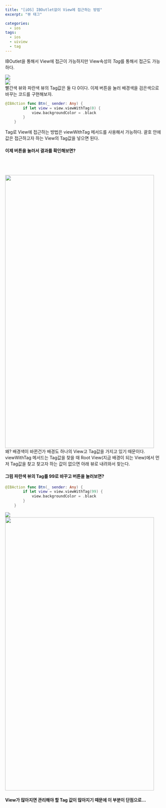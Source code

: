 ```yaml
---
title: "[iOS] IBOutlet없이 View에 접근하는 방법"
excerpt: "뷰 태그"

categories:
  - ios
tags:
  - ios
  - uiview
  - tag
---
```



IBOutlet을 통해서 View에 접근이 가능하지만 View속성의 *Tag*를 통해서 접근도 가능하다.  

<img src="/assets/images/viewTag/viewTag1.png">  
<br>
<img src="/assets/images/viewTag/viewTag2.png">  
<br>
빨간색 뷰와 파란색 뷰의 Tag값은 둘 다 0이다. 이제 버튼을 눌러 배경색을 검은색으로 바꾸는 코드를 구현해보자.  

```swift
@IBAction func Btn(_ sender: Any) {
        if let view = view.viewWithTag(0) {
            view.backgroundColor = .black
        }
    }
```
Tag로 View에 접근하는 방법은 viewWithTag 메서드를 사용해서 가능하다. 괄호 안에 값은 접근하고자 하는 View의 Tag값을 넣으면 된다.

#### 이제 버튼을 눌러서 결과를 확인해보면?
<br>
<br>
<br>

<img src="/assets/images/viewTag/viewTag3.png" width="480" height="880">
<br>
왜? 배경색이 바뀐건가  
배경도 하나의 View고 Tag값을 가지고 있기 때문이다. viewWithTag 메서드는 Tag값을 찾을 때 Root View(지금 배경이 되는 View)에서 먼저 Tag값을 찾고 찾고자 하는 값이 없으면 아래 뷰로 내려와서 찾는다.  

#### 그럼 파란색 뷰의 Tag를 99로 바꾸고 버튼을 눌러보면?

```swift
@IBAction func Btn(_ sender: Any) {
        if let view = view.viewWithTag(99) {
            view.backgroundColor = .black
        }
    }
```

<img src="/assets/images/viewTag/viewTag4.png">
<br>
<img src="/assets/images/viewTag/viewTag5.png" width="480" height="880">    
<br>

#### View가 많아지면 관리해야 할 Tag 값이 많아지기 때문에 이 부분이 단점으로...
